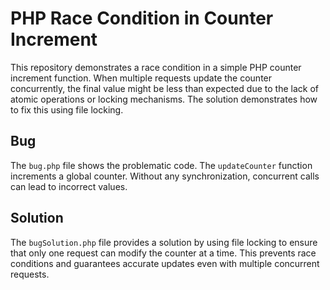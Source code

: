 # PHP Race Condition in Counter Increment

This repository demonstrates a race condition in a simple PHP counter increment function.  When multiple requests update the counter concurrently, the final value might be less than expected due to the lack of atomic operations or locking mechanisms. The solution demonstrates how to fix this using file locking.

## Bug

The `bug.php` file shows the problematic code. The `updateCounter` function increments a global counter. Without any synchronization, concurrent calls can lead to incorrect values.

## Solution

The `bugSolution.php` file provides a solution by using file locking to ensure that only one request can modify the counter at a time. This prevents race conditions and guarantees accurate updates even with multiple concurrent requests.